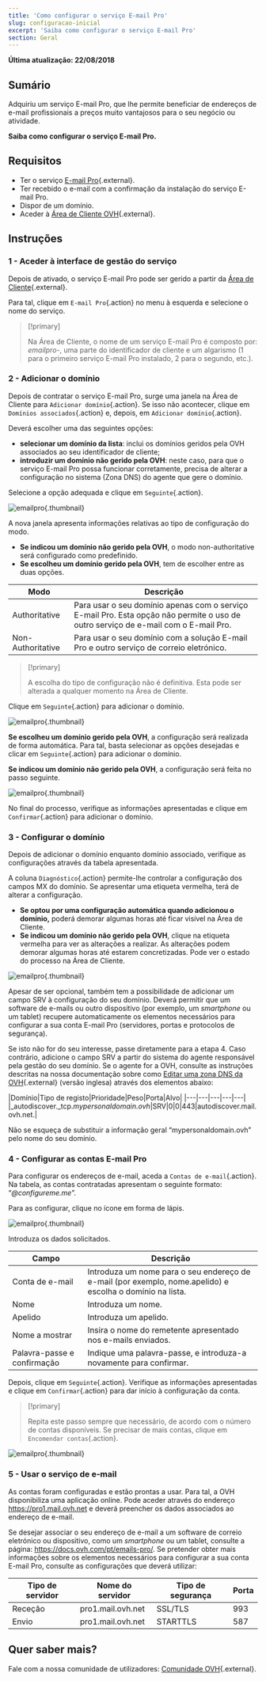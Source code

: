 ```yaml
---
title: 'Como configurar o serviço E-mail Pro'
slug: configuracao-inicial
excerpt: 'Saiba como configurar o serviço E-mail Pro'
section: Geral
---
```


**Última atualização: 22/08/2018**

## Sumário

Adquiriu um serviço E-mail Pro, que lhe permite beneficiar de endereços de e-mail profissionais a preços muito vantajosos para o seu negócio ou atividade.

**Saiba como configurar o serviço E-mail Pro.**

## Requisitos

- Ter o serviço [E-mail Pro](https://www.ovh.pt/emails/email-pro/){.external}.
- Ter recebido o e-mail com a confirmação da instalação do serviço E-mail Pro.
- Dispor de um domínio.
- Aceder à [Área de Cliente OVH](https://www.ovh.com/auth/?action=gotomanager){.external}.

## Instruções

### 1 - Aceder à interface de gestão do serviço

Depois de ativado, o serviço E-mail Pro pode ser gerido a partir da [Área de Cliente](https://www.ovh.com/auth/?action=gotomanager){.external}.

Para tal, clique em `E-mail Pro`{.action} no menu à esquerda e selecione o nome do serviço.

> [!primary]
>
> Na Área de Cliente, o nome de um serviço E-mail Pro é composto por: *emailpro-*, uma parte do identificador de cliente e um algarismo (1 para o primeiro serviço E-mail Pro instalado, 2 para o segundo, etc.).
>

### 2 - Adicionar o domínio

Depois de contratar o serviço E-mail Pro, surge uma janela na Área de Cliente para `Adicionar domínio`{.action}. Se isso não acontecer, clique em `Domínios associados`{.action} e, depois, em `Adicionar domínio`{.action}.

Deverá escolher uma das seguintes opções:

- **selecionar um domínio da lista**: inclui os domínios geridos pela OVH associados ao seu identificador de cliente;
- **introduzir um domínio não gerido pela OVH**: neste caso, para que o serviço E-mail Pro possa funcionar corretamente, precisa de alterar a configuração no sistema (Zona DNS) do agente que gere o domínio.

Selecione a opção adequada e clique em `Seguinte`{.action}.

![emailpro](images/first_config_email_pro_add_domain.png){.thumbnail}

A nova janela apresenta informações relativas ao tipo de configuração do modo.

- **Se indicou um domínio não gerido pela OVH**, o modo non-authoritative será configurado como predefinido.
- **Se escolheu um domínio gerido pela OVH**, tem de escolher entre as duas opções.

|Modo|Descrição|
|---|---|
|Authoritative|Para usar o seu domínio apenas com o serviço E-mail Pro. Esta opção não permite o uso de outro serviço de e-mail com o E-mail Pro.|
|Non-Authoritative|Para usar o seu domínio com a solução E-mail Pro e outro serviço de correio eletrónico.| 

> [!primary]
>
> A escolha do tipo de configuração não é definitiva. Esta pode ser alterada a qualquer momento na Área de Cliente.
>

Clique em `Seguinte`{.action} para adicionar o domínio.

![emailpro](images/first_config_email_pro_add_domain_step2.png){.thumbnail}

**Se escolheu um domínio gerido pela OVH**, a configuração será realizada de forma automática. Para tal, basta selecionar as opções desejadas e clicar em `Seguinte`{.action} para adicionar o domínio.

**Se indicou um domínio não gerido pela OVH**, a configuração será feita no passo seguinte.

![emailpro](images/first_config_email_pro_add_domain_step3.png){.thumbnail}

No final do processo, verifique as informações apresentadas e clique em `Confirmar`{.action} para adicionar o domínio.

### 3 - Configurar o domínio

Depois de adicionar o domínio enquanto domínio associado, verifique as configurações através da tabela apresentada.

A coluna `Diagnóstico`{.action} permite-lhe controlar a configuração dos campos MX do domínio. Se apresentar uma etiqueta vermelha, terá de alterar a configuração.

- **Se optou por uma configuração automática quando adicionou o domínio,** poderá demorar algumas horas até ficar visível na Área de Cliente.
- **Se indicou um domínio não gerido pela OVH**, clique na etiqueta vermelha para ver as alterações a realizar. As alterações podem demorar algumas horas até estarem concretizadas. Pode ver o estado do processo na Área de Cliente.

![emailpro](images/first_config_email_pro_configure_domain.png){.thumbnail}

Apesar de ser opcional, também tem a possibilidade de adicionar um campo SRV à configuração do seu domínio. Deverá permitir que um software de e-mails ou outro dispositivo (por exemplo, um _smartphone_ ou um tablet) recupere automaticamente os elementos necessários para configurar a sua conta E-mail Pro (servidores, portas e protocolos de segurança).

Se isto não for do seu interesse, passe diretamente para a etapa 4. Caso contrário, adicione o campo SRV a partir do sistema do agente responsável pela gestão do seu domínio. Se o agente for a OVH, consulte as instruções descritas na nossa documentação sobre como [Editar uma zona DNS da OVH](https://docs.ovh.com/gb/en/domains/web_hosting_how_to_edit_my_dns_zone/){.external} (versão inglesa) através dos elementos abaixo:

|Domínio|Tipo de registo|Prioridade|Peso|Porta|Alvo|
|---|---|---|---|---|
|\_autodiscover._tcp.*mypersonaldomain.ovh*|SRV|0|0|443|autodiscover.mail.ovh.net.|

Não se esqueça de substituir a informação geral “mypersonaldomain.ovh” pelo nome do seu domínio.

### 4 - Configurar as contas E-mail Pro

Para configurar os endereços de e-mail, aceda a `Contas de e-mail`{.action}. Na tabela, as contas contratadas apresentam o seguinte formato: “*@configureme.me*”.

Para as configurar, clique no ícone em forma de lápis.

![emailpro](images/first_config_email_pro_configure_email_accounts.png){.thumbnail}

Introduza os dados solicitados.

|Campo|Descrição|
|---|---|
|Conta de e-mail|Introduza um nome para o seu endereço de e-mail (por exemplo, nome.apelido) e escolha o domínio na lista.|
|Nome|Introduza um nome.|
|Apelido|Introduza um apelido.|
|Nome a mostrar|Insira o nome do remetente apresentado nos e-mails enviados.|
|Palavra-passe e confirmação|Indique uma palavra-passe, e introduza-a novamente para confirmar.| 

Depois, clique em `Seguinte`{.action}. Verifique as informações apresentadas e clique em `Confirmar`{.action} para dar início à configuração da conta.

> [!primary]
>
> Repita este passo sempre que necessário, de acordo com o número de contas disponíveis. Se precisar de mais contas, clique em `Encomendar contas`{.action}.
>

![emailpro](images/first_config_email_pro_configure_email_accounts_step2.png){.thumbnail}

### 5 - Usar o serviço de e-mail

As contas foram configuradas e estão prontas a usar. Para tal, a OVH disponibiliza uma aplicação online. Pode aceder através do endereço <https://pro1.mail.ovh.net> e deverá preencher os dados associados ao endereço de e-mail.

Se desejar associar o seu endereço de e-mail a um software de correio eletrónico ou dispositivo, como um _smartphone_ ou um tablet, consulte a página: <https://docs.ovh.com/pt/emails-pro/>. Se pretender obter mais informações sobre os elementos necessários para configurar a sua conta E-mail Pro, consulte as configurações que deverá utilizar:

|Tipo de servidor|Nome do servidor|Tipo de segurança|Porta|
|---|---|---|---|
|Receção|pro1.mail.ovh.net|SSL/TLS|993|
|Envio|pro1.mail.ovh.net|STARTTLS|587|

## Quer saber mais?

Fale com a nossa comunidade de utilizadores: [Comunidade OVH](https://community.ovh.com/en/){.external}.